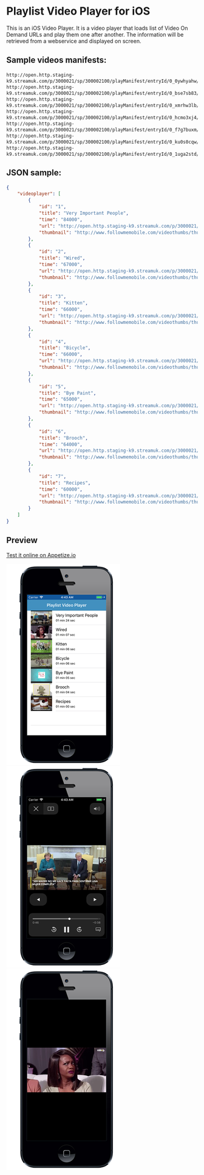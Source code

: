 # Playlist Video Player for iOS
This is an iOS Video Player. It is a video player that loads list of Video On Demand URLs and play them one after another. The information will be retrieved from a webservice and displayed on screen.

## Sample videos manifests:

```url
http://open.http.staging-k9.streamuk.com/p/3000021/sp/300002100/playManifest/entryId/0_0ywhyahw/format/applehttp/protocol/http/a.m3u8
http://open.http.staging-k9.streamuk.com/p/3000021/sp/300002100/playManifest/entryId/0_bse7sb83/format/applehttp/protocol/http/a.m3u8 
http://open.http.staging-k9.streamuk.com/p/3000021/sp/300002100/playManifest/entryId/0_xmrhw3lb/format/applehttp/protocol/http/a.m3u8 
http://open.http.staging-k9.streamuk.com/p/3000021/sp/300002100/playManifest/entryId/0_hcmo3xj4/format/applehttp/protocol/http/a.m3u8 
http://open.http.staging-k9.streamuk.com/p/3000021/sp/300002100/playManifest/entryId/0_f7g7buxm/format/applehttp/protocol/http/a.m3u8 
http://open.http.staging-k9.streamuk.com/p/3000021/sp/300002100/playManifest/entryId/0_ku0s0cqw/format/applehttp/protocol/http/a.m3u8 
http://open.http.staging-k9.streamuk.com/p/3000021/sp/300002100/playManifest/entryId/0_1uga2std/format/applehttp/protocol/http/a.m3u8
```

## JSON sample:

```json
{
    "videoplayer": [
        {
            "id": "1",
            "title": "Very Important People",
            "time": "84000",
            "url": "http://open.http.staging-k9.streamuk.com/p/3000021/sp/300002100/playManifest/entryId/0_0ywhyahw/format/applehttp/protocol/http/a.m3u8",
            "thumbnail": "http://www.followmemobile.com/videothumbs/thumb_1.jpg"
        },
        {
            "id": "2",
            "title": "Wired",
            "time": "67000",
            "url": "http://open.http.staging-k9.streamuk.com/p/3000021/sp/300002100/playManifest/entryId/0_bse7sb83/format/applehttp/protocol/http/a.m3u8",
            "thumbnail": "http://www.followmemobile.com/videothumbs/thumb_2.jpg"
        },
        {
            "id": "3",
            "title": "Kitten",
            "time": "66000",
            "url": "http://open.http.staging-k9.streamuk.com/p/3000021/sp/300002100/playManifest/entryId/0_xmrhw3lb/format/applehttp/protocol/http/a.m3u8",
            "thumbnail": "http://www.followmemobile.com/videothumbs/thumb_3.jpg"
        },
        {
            "id": "4",
            "title": "Bicycle",
            "time": "66000",
            "url": "http://open.http.staging-k9.streamuk.com/p/3000021/sp/300002100/playManifest/entryId/0_hcmo3xj4/format/applehttp/protocol/http/a.m3u8",
            "thumbnail": "http://www.followmemobile.com/videothumbs/thumb_4.jpg"
        },
        {
            "id": "5",
            "title": "Bye Paint",
            "time": "65000",
            "url": "http://open.http.staging-k9.streamuk.com/p/3000021/sp/300002100/playManifest/entryId/0_f7g7buxm/format/applehttp/protocol/http/a.m3u8",
            "thumbnail": "http://www.followmemobile.com/videothumbs/thumb_5.jpg"
        },
        {
            "id": "6",
            "title": "Brooch",
            "time": "64000",
            "url": "http://open.http.staging-k9.streamuk.com/p/3000021/sp/300002100/playManifest/entryId/0_ku0s0cqw/format/applehttp/protocol/http/a.m3u8",
            "thumbnail": "http://www.followmemobile.com/videothumbs/thumb_6.jpg"
        },
        {
            "id": "7",
            "title": "Recipes",
            "time": "60000",
            "url": "http://open.http.staging-k9.streamuk.com/p/3000021/sp/300002100/playManifest/entryId/0_1uga2std/format/applehttp/protocol/http/a.m3u8",
            "thumbnail": "http://www.followmemobile.com/videothumbs/thumb_7.jpg"
        }
    ]
}
```

## Preview
[Test it online on Appetize.io](https://appetize.io/app/82m7degneem5u4gy0chyz8rm34?device=iphonex&scale=75&orientation=portrait&osVersion=11.1&deviceColor=black&proxy=intercept&debug=false)

![ScreenShot](https://github.com/Spettacolo83/playlist_videoplayer_ios/raw/master/screenshot_1.png)
![ScreenShot](https://github.com/Spettacolo83/playlist_videoplayer_ios/raw/master/screenshot_2.png)
![ScreenShot](https://github.com/Spettacolo83/playlist_videoplayer_ios/raw/master/screenshot_3.png)
